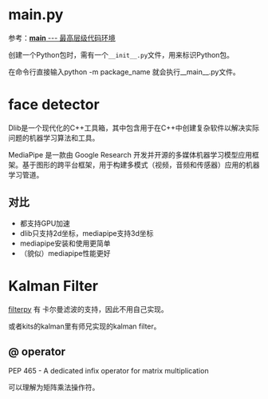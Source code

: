 # __main__.py 

参考：[__main__ --- 最高层级代码环境](https://docs.python.org/zh-cn/3/library/__main__.html)

创建一个Python包时，需有一个`__init__.py`文件，用来标识Python包。

在命令行直接输入python -m package_name 就会执行__main__.py文件。

# face detector
Dlib是一个现代化的C++工具箱，其中包含用于在C++中创建复杂软件以解决实际问题的机器学习算法和工具。

MediaPipe 是一款由 Google Research 开发并开源的多媒体机器学习模型应用框架。基于图形的跨平台框架，用于构建多模式（视频，音频和传感器）应用的机器学习管道。

## 对比
* 都支持GPU加速
* dlib只支持2d坐标，mediapipe支持3d坐标
* mediapipe安装和使用更简单
* （貌似）mediapipe性能更好

# Kalman Filter
[filterpy](https://github.com/rlabbe/filterpy) 有 卡尔曼滤波的支持，因此不用自己实现。

或者kits的kalman里有师兄实现的kalman filter。
## @ operator

PEP 465 - A dedicated infix operator for matrix multiplication

可以理解为矩阵乘法操作符。
